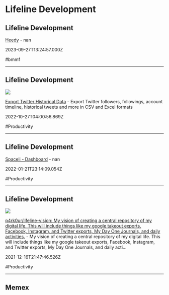 # Lifeline Development

## Lifeline Development

[Heedy](https://heedy.org/index.html) - nan

2023-09-27T13:24:57.000Z

#bmmf

---

## Lifeline Development

![](https://www.exportdata.io/og-image-ff.png)

[Export Twitter Historical Data](https://www.exportdata.io) - Export Twitter followers, followings, account timeline, historical tweets and more in CSV and Excel formats

2022-10-27T04:00:56.869Z

#Productivity

---

## Lifeline Development

[Spaceli - Dashboard](https://app.spaceli.io/dashboard/all) - nan

2022-01-21T23:14:09.054Z

#Productivity

---

## Lifeline Development

![](https://repository-images.githubusercontent.com/439124850/d6f1c0c1-b764-41bc-a8b9-d97f53d89495)

[p4rk0ur/lifeline-vision: My vision of creating a central repository of my digital life. This will include things like my google takeout exports, Facebook, Instagram, and Twitter exports, My Day One Journals, and daily activities.](https://github.com/p4rk0ur/lifeline-vision) - My vision of creating a central repository of my digital life. This will include things like my google takeout exports, Facebook, Instagram, and Twitter exports, My Day One Journals, and daily acti...

2021-12-16T21:47:46.526Z

#Productivity

---

## Memex
